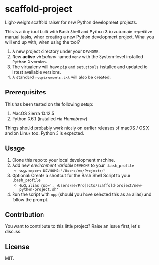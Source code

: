 # scaffold-project

Light-weight scaffold raiser for new Python development projects.

This is a tiny tool built with Bash Shell and Python 3 to automate repetitive manual tasks, when creating a new Python development project. What you will end up with, when using the tool?

1. A new project directory under your `DEVHOME`.
1. New **active** *virtualenv* named `venv` with the System-level installed Python 3 version.
1. The virtualenv will have `pip` and `setuptools` installed and updated to latest available versions.
1. A standard `requirements.txt` will also be created.

## Prerequisites

This has been tested on the following setup:

1. MacOS Sierra 10.12.5
1. Python 3.6.1 (installed via *Homebrew*)

Things should probably work nicely on earlier releases of macOS / OS X and on Linux too. Python 3 is expected.

## Usage

1. Clone this repo to your local development machine.
1. Add new *environment variable* `DEVHOME` to your `.bash_profile`
    - e.g. `export DEVHOME='/Users/me/Projects/'`
1. Optional: Create a shortcut for the Bash Shell Script to your `.bash_profile`
    - e.g. `alias npp='. /Users/me/Projects/scaffold-project/new-python-project.sh'`
1. Run the script with `npp` (should you have selected this as an alias) and follow the prompt.

## Contribution

You want to contribute to this little project? Raise an issue first, let's discuss.

## License

MIT.
